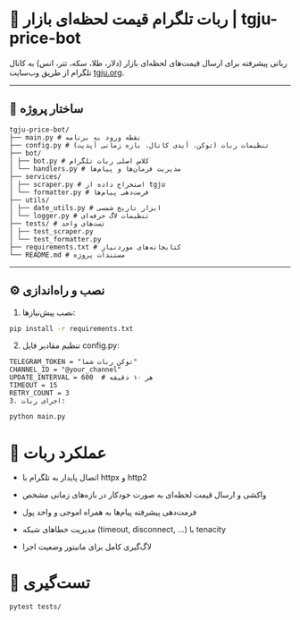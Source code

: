 # 💸 ربات تلگرام قیمت لحظه‌ای بازار | tgju-price-bot

رباتی پیشرفته برای ارسال قیمت‌های لحظه‌ای بازار (دلار، طلا، سکه، تتر، انس) به کانال تلگرام از طریق وب‌سایت [tgju.org](https://www.tgju.org/).

---

## 📁 ساختار پروژه
```
tgju-price-bot/
├── main.py # نقطه ورود به برنامه
├── config.py # تنظیمات ربات (توکن، آیدی کانال، بازه زمانی آپدیت)
├── bot/
│ ├── bot.py # کلاس اصلی ربات تلگرام
│ └── handlers.py # مدیریت فرمان‌ها و پیام‌ها
├── services/
│ ├── scraper.py # استخراج داده از tgju
│ └── formatter.py # فرمت‌دهی پیام‌ها
├── utils/
│ ├── date_utils.py # ابزار تاریخ شمسی
│ └── logger.py # تنظیمات لاگ حرفه‌ای
├── tests/ # تست‌های واحد
│ ├── test_scraper.py
│ └── test_formatter.py
├── requirements.txt # کتابخانه‌های موردنیاز
└── README.md # مستندات پروژه
```
---

## ⚙️ نصب و راه‌اندازی

1. نصب پیش‌نیازها:

```bash
pip install -r requirements.txt
```
2. تنظیم مقادیر فایل config.py:
```
TELEGRAM_TOKEN = "توکن ربات شما"
CHANNEL_ID = "@your_channel"
UPDATE_INTERVAL = 600  # هر ۱۰ دقیقه
TIMEOUT = 15
RETRY_COUNT = 3
3. اجرای ربات:
```
```bash
python main.py
```
# 🔁 عملکرد ربات
- اتصال پایدار به تلگرام با httpx و http2

- واکشی و ارسال قیمت لحظه‌ای به صورت خودکار در بازه‌های زمانی مشخص

- فرمت‌دهی پیشرفته پیام‌ها به همراه اموجی و واحد پول

- مدیریت خطاهای شبکه (timeout, disconnect, ...) با tenacity

- لاگ‌گیری کامل برای مانیتور وضعیت اجرا

# 🧪 تست‌گیری
```bash
pytest tests/
```
